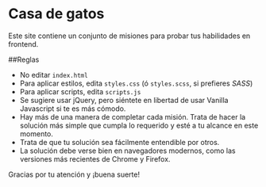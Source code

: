 # Casa de gatos

Este site contiene un conjunto de misiones para probar tus habilidades en frontend.

##Reglas

- No editar `index.html`
- Para aplicar estilos, edita `styles.css` (ó `styles.scss`, si prefieres _SASS_)
- Para aplicar scripts, edita `scripts.js`
- Se sugiere usar jQuery, pero siéntete en libertad de usar Vanilla Javascript si te es más cómodo.
- Hay más de una manera de completar cada misión. Trata de hacer la solución más simple que cumpla lo requerido y esté a tu alcance en este momento.
- Trata de que tu solución sea fácilmente entendible por otros.
- La solución debe verse bien en navegadores modernos, como las versiones más recientes de Chrome y Firefox.

Gracias por tu atención y ¡buena suerte!